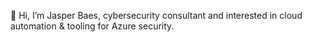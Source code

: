 👋 Hi, I’m Jasper Baes, cybersecurity consultant and interested in cloud automation & tooling for Azure security.
